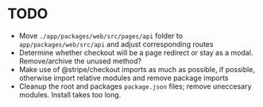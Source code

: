 # TODO

- Move `./app/packages/web/src/pages/api` folder to `app/packages/web/src/api` and adjust corresponding routes
- Determine whether checkout will be a page redirect or stay as a modal. Remove/archive the unused method?
- Make use of @stripe/checkout imports as much as possible, if possible, otherwise import relative modules and remove package imports
- Cleanup the root and packages `package.json` files; remove uneccesary modules. Install takes too long.